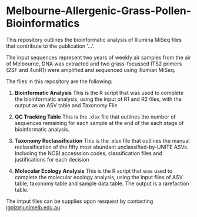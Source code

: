 # Melbourne-Allergenic-Grass-Pollen-Bioinformatics

This repository outlines the bioinformatic analysis of Illumina MiSeq files that contribute to the publication '...'.

The input sequences represent two years of weekly air samples from the air of Melbourne, DNA was extracted and two grass-focussed ITS2 primers (2SF and 4unR1) were amplified and sequenced using Illumian MiSeq.

The files in this repository are the following:

1. **Bioinformatic Analysis**
   This is the R script that was used to complete the bioinformatic analysis, using the input of R1 and R2 files, with the output as an ASV table and Taxonomy File

2. **QC Tracking Table**
   This is the .xlsx file that outlines the number of sequences remaining for each sample at the end of the each stage of bioinformatic analysis.

4. **Taxonomy Reclassification**
   This is the .xlsx file that outlines the manual reclassification of the fifty most abundant unclassified-by-UNITE ASVs. Including the NCBI accesssion codes, classification files and justifications for each decision

5. **Molecular Ecology Analysis**
   This is the R script that was used to complete the molecular ecology analysis, using the input files of ASV table, taxonomy table and sample data table. The output is a rarefaction table.

The intput files can be supplies upon resquest by contacting jgolz@unimelb.edu.au
